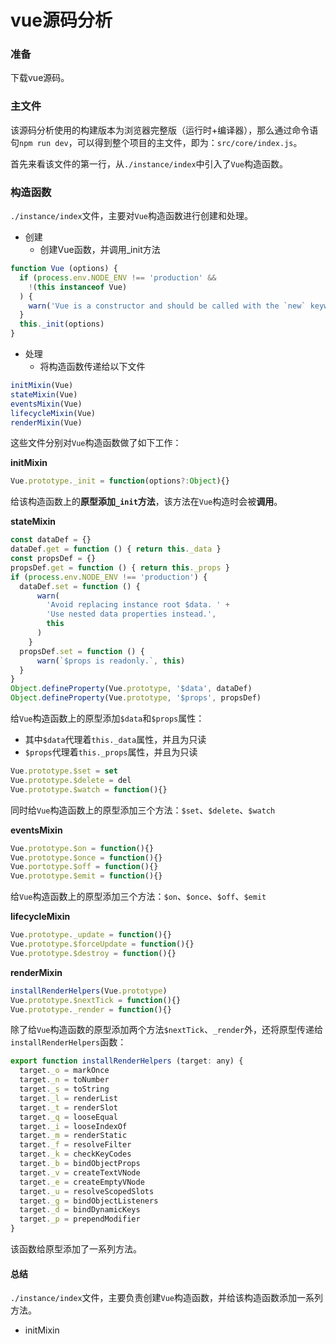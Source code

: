 # vue源码分析

### 准备

下载vue源码。

### 主文件

该源码分析使用的构建版本为浏览器完整版（运行时+编译器），那么通过命令语句`npm run dev`，可以得到整个项目的主文件，即为：`src/core/index.js`。

首先来看该文件的第一行，从`./instance/index`中引入了`Vue`构造函数。

### 构造函数

`./instance/index`文件，主要对`Vue`构造函数进行创建和处理。

- 创建
  - 创建Vue函数，并调用_init方法

```javascript
function Vue (options) {
  if (process.env.NODE_ENV !== 'production' &&
    !(this instanceof Vue)
  ) {
    warn('Vue is a constructor and should be called with the `new` keyword')
  }
  this._init(options)
}
```

- 处理
  - 将构造函数传递给以下文件

```javascript
initMixin(Vue)
stateMixin(Vue)
eventsMixin(Vue)
lifecycleMixin(Vue)
renderMixin(Vue)
```

这些文件分别对`Vue`构造函数做了如下工作：

**initMixin**

```javascript
Vue.prototype._init = function(options?:Object){}
```

给该构造函数上的**原型添加`_init`方法**，该方法在`Vue`构造时会被**调用**。

**stateMixin**

```javascript
const dataDef = {}
dataDef.get = function () { return this._data }
const propsDef = {}
propsDef.get = function () { return this._props }
if (process.env.NODE_ENV !== 'production') {
  dataDef.set = function () {
      warn(
        'Avoid replacing instance root $data. ' +
        'Use nested data properties instead.',
        this
      )
    }
  propsDef.set = function () {
      warn(`$props is readonly.`, this)
  }
}
Object.defineProperty(Vue.prototype, '$data', dataDef)
Object.defineProperty(Vue.prototype, '$props', propsDef)
```

给`Vue`构造函数上的原型添加`$data`和`$props`属性：

- 其中`$data`代理着`this._data`属性，并且为只读
- `$props`代理着`this._props`属性，并且为只读

```javascript
Vue.prototype.$set = set
Vue.prototype.$delete = del
Vue.prototype.$watch = function(){}
```

同时给`Vue`构造函数上的原型添加三个方法：`$set`、`$delete`、`$watch`

**eventsMixin**

```javascript
Vue.prototype.$on = function(){}
Vue.prototype.$once = function(){}
Vue.portotype.$off = function(){}
Vue.prototype.$emit = function(){}
```

给`Vue`构造函数上的原型添加三个方法：`$on`、`$once`、`$off`、`$emit`

**lifecycleMixin**

```javascript
Vue.prototype._update = function(){}
Vue.prototype.$forceUpdate = function(){}
Vue.prototype.$destroy = function(){}
```

**renderMixin**

```javascript
installRenderHelpers(Vue.prototype)
Vue.prototype.$nextTick = function(){}
Vue.prototype._render = function(){}
```

除了给`Vue`构造函数的原型添加两个方法`$nextTick`、`_render`外，还将原型传递给`installRenderHelpers`函数：

```javascript
export function installRenderHelpers (target: any) {
  target._o = markOnce
  target._n = toNumber
  target._s = toString
  target._l = renderList
  target._t = renderSlot
  target._q = looseEqual
  target._i = looseIndexOf
  target._m = renderStatic
  target._f = resolveFilter
  target._k = checkKeyCodes
  target._b = bindObjectProps
  target._v = createTextVNode
  target._e = createEmptyVNode
  target._u = resolveScopedSlots
  target._g = bindObjectListeners
  target._d = bindDynamicKeys
  target._p = prependModifier
}
```

该函数给原型添加了一系列方法。

#### 总结

`./instance/index`文件，主要负责创建`Vue`构造函数，并给该构造函数添加一系列方法。

- initMixin

